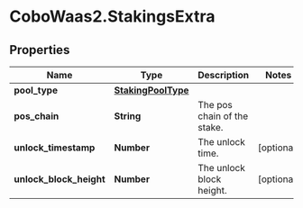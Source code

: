# CoboWaas2.StakingsExtra

## Properties

Name | Type | Description | Notes
------------ | ------------- | ------------- | -------------
**pool_type** | [**StakingPoolType**](StakingPoolType.md) |  | 
**pos_chain** | **String** | The pos chain of the stake. | 
**unlock_timestamp** | **Number** | The unlock time. | [optional] 
**unlock_block_height** | **Number** | The unlock block height. | [optional] 


